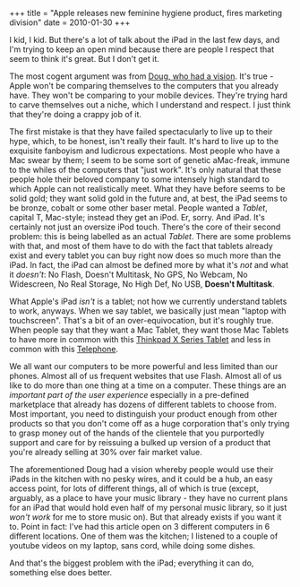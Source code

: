 +++
title = "Apple releases new feminine hygiene product, fires marketing division"
date = 2010-01-30
+++

I kid, I kid. But there's a lot of talk about the iPad in the last few days, and I'm trying to keep an open mind because there are people I respect that seem to think it's great. But I don't get it.

The most cogent argument was from [Doug, who had a vision](http://doughorne.wordpress.com/2010/01/28/the-ipad-ive-had-a-vision/). It's true - Apple won't be comparing themselves to the computers that you already have. They won't be comparing to your mobile devices. They're trying hard to carve themselves out a niche, which I understand and respect. I just think that they're doing a crappy job of it.

The first mistake is that they have failed spectacularly to live up to their hype, which, to be honest, isn't really their fault. It's hard to live up to the exquisite fanboyism and ludicrous expectations. Most people who have a Mac swear by them; I seem to be some sort of genetic aMac-freak, immune to the whiles of the computers that "just work". It's only natural that these people hole their beloved company to some intensely high standard to which Apple can not realistically meet. What they have before seems to be solid gold; they want solid gold in the future and, at best, the iPad seems to be bronze, cobalt or some other baser metal. People wanted a _Tablet_, capital T, Mac-style; instead they get an iPod. Er, sorry. And iPad. It's certainly not just an oversize iPod touch. There's the core of their second problem: this is being labelled as an actual _Tablet_. There are some problems with that, and most of them have to do with the fact that tablets already exist and every tablet you can buy right now does so much more than the iPad. In fact, the iPad can almost be defined more by what it's _not_ and what it _doesn't_: No Flash, Doesn't Multitask, No GPS, No Webcam, No Widescreen, No Real Storage, No High Def, No USB, **Doesn't Multitask**.

What Apple's iPad _isn't_ is a tablet; not how we currently understand tablets to work, anyways. When we say tablet, we basically just mean "laptop with touchscreen". That's a bit of an over-equivocation, but it's roughly true. When people say that they want a Mac Tablet, they want those Mac Tablets to have more in common with this [Thinkpad X Series Tablet](http://shop.lenovo.com/us/notebooks/thinkpad/x-series-tablet) and less in common with this [Telephone](http://www.apple.com/ca/iphone/).

We all want our computers to be more powerful and less limited than our phones. Almost all of us frequent websites that use Flash. Almost all of us like to do more than one thing at a time on a computer. These things are an _important part of the user experience_ especially in a pre-defined marketplace that already has dozens of different tablets to choose from. Most important, you need to distinguish your product enough from other products so that you don't come off as a huge corporation that's only trying to grasp money out of the hands of the clientele that you purportedly support and care for by reissuing a bulked up version of a product that you're already selling at 30% over fair market value.

The aforementioned Doug had a vision whereby people would use their iPads in the kitchen with no pesky wires, and it could be a hub, an easy access point, for lots of different things, all of which is true (except, arguably, as a place to have your music library - they have no current plans for an iPad that would hold even half of my personal music library, so it just _won't work_ for me to store music on). But that already exists if you want it to. Point in fact: I've had this article open on 3 different computers in 6 different locations. One of them was the kitchen; I listened to a couple of youtube videos on my laptop, sans cord, while doing some dishes.

And that's the biggest problem with the iPad; everything it can do, something else does better.
